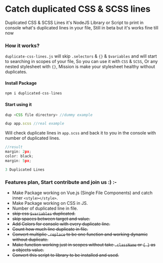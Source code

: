 # Catch duplicated CSS & SCSS lines
Duplicated CSS & SCSS Lines it's NodeJS Library or Script to print in console what's duplicated lines in your file, Still in beta but it's works fine till now

### How it works?
`duplicate-css-lines.js` will skip `.selectors` & `{}` & `$variables` and will start to searching in scopes of your file, So you can use it with `CSS` & `SCSS`, Or any nested stylesheet with `{}`, Mission is make your stylesheet healthy without duplicates.

#### Install Package
```js
npm i duplicated-css-lines
```

#### Start using it

```js
dup <CSS file directory> //dummy example

dup app.scss //real example
```
Will check duplicate lines in `app.scss` and back it to you in the console with number of duplicated lines.

```js
//result
margin: 2px;
color: black;
margin: 5px;

3 Duplicated Lines
```

### Features plan, Start contribute and join us :) :-
- Make Package working on Vue.js (Single File Components) and catch inner `<style></style>`.
- Make Package working on CSS in JS. 
- Number of duplicated line in file.
- <s>skip css `$variables` duplicated.</s>
- <s>skip spaces between target and value.</s>
- <s>Add Colors for console with every duplicate line.</s>
- <s>Count how much line duplicate in file.</s>
- <s>Convert multiplie `.replace` to be one function and working dynamic without duplicate.</s>
- <s>Make function working just in scopes without take `.className` or `{ }` as a objects value.</s>
- <s>Convert this script to library to be installed and used.</s>
